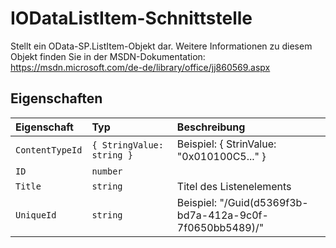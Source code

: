 # <a name="iodatalistitem-interface"></a>IODataListItem-Schnittstelle







Stellt ein OData-SP.ListItem-Objekt dar. Weitere Informationen zu diesem Objekt finden Sie in der MSDN-Dokumentation: https://msdn.microsoft.com/de-de/library/office/jj860569.aspx




## <a name="properties"></a>Eigenschaften

| Eigenschaft     | Typ   | Beschreibung|
|:-------------|:-------|:-----------|
|`ContentTypeId`      | `{ StringValue: string }` | Beispiel: { StrinValue: "0x010100C5..." } |
|`ID`      | `number` |  |
|`Title`      | `string` | Titel des Listenelements |
|`UniqueId`      | `string` | Beispiel: "/Guid(d5369f3b-bd7a-412a-9c0f-7f0650bb5489)/" |







